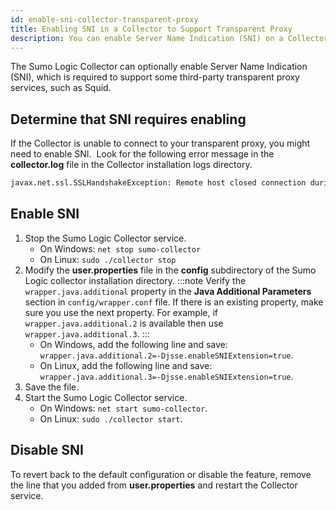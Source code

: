 ```yaml
---
id: enable-sni-collector-transparent-proxy
title: Enabling SNI in a Collector to Support Transparent Proxy
description: You can enable Server Name Indication (SNI) on a Collector to support some third-party transparent proxy services, such as Squid.
---
```



The Sumo Logic Collector can optionally enable Server Name Indication (SNI), which is required to support some third-party transparent proxy services, such as Squid.

## Determine that SNI requires enabling

If the Collector is unable to connect to your transparent proxy, you might need to enable SNI.  Look for the following error message in the **collector.log** file in the Collector installation logs directory.

```sh
javax.net.ssl.SSLHandshakeException: Remote host closed connection during handshake
```

## Enable SNI

1. Stop the Sumo Logic Collector service.
   * On Windows: `net stop sumo-collector`
   * On Linux: `sudo ./collector stop`
1. Modify the **user.properties** file in the **config** subdirectory of the Sumo Logic collector installation directory.
    :::note
    Verify the `wrapper.java.additional` property in the **Java Additional Parameters** section in `config/wrapper.conf` file. If there is an existing property, make sure you use the next property. For example, if `wrapper.java.additional.2` is available then use `wrapper.java.additional.3`.
    :::
    * On Windows, add the following line and save: `wrapper.java.additional.2=-Djsse.enableSNIExtension=true`.
    * On Linux, add the following line and save: `wrapper.java.additional.3=-Djsse.enableSNIExtension=true`.
1. Save the file.
1. Start the Sumo Logic Collector service.
    * On Windows: `net start sumo-collector`.
    * On Linux: `sudo ./collector start`.

## Disable SNI

To revert back to the default configuration or disable the feature, remove the line that you added from **user.properties** and restart the Collector service.
